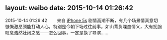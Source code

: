 layout: weibo
date: 2015-10-14 01:26:42
---
<meta name="referrer" content="no-referrer" />

2015-10-14 01:26:42  &nbsp;&nbsp;&nbsp;&nbsp;&nbsp;&nbsp; 来自 <a href="sinaweibo://customweibosource" rel="nofollow">iPhone 5s</a>
剧情高潮不断，有几个场景情真意切慷慨激昂颇能打动人心，特别是今朝下场过往前事，如山背负喋血情义，大有扼腕叹息浩然壮阔之感——怎么回事，一定是换了导演…… ​​​
